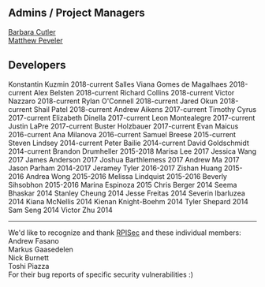 ## Admins / Project Managers
[Barbara Cutler](http://www.cs.rpi.edu/~cutler/)  
[Matthew Peveler](http://mpeveler.com/)  

## Developers
Konstantin Kuzmin 2018-current
Salles Viana Gomes de Magalhaes 2018-current
Alex Belsten 2018-current
Richard Collins 2018-current
Victor Nazzaro 2018-current
Rylan O'Connell 2018-current
Jared Okun 2018-current
Shail Patel 2018-current
Andrew Aikens 2017-current
Timothy Cyrus 2017-current
Elizabeth Dinella 2017-current
Leon Montealegre 2017-current
Justin LaPre 2017-current
Buster Holzbauer 2017-current
Evan Maicus 2016-current
Ana Milanova 2016-current
Samuel Breese 2015-current
Steven Lindsey 2014-current
Peter Bailie 2014-current
David Goldschmidt 2014-current
Brandon Drumheller 2015-2018
Marisa Lee 2017
Jessica Wang 2017
James Anderson 2017
Joshua Barthlemess 2017
Andrew Ma 2017
Jason Parham 2014-2017
Jeramey Tyler 2016-2017
Zishan Huang 2015-2016
Andrea Wong 2015-2016
Melissa Lindquist 2015-2016
Beverly Sihsobhon 2015-2016
Marina Espinoza 2015
Chris Berger 2014
Seema Bhaskar 2014
Stanley Cheung 2014
Jesse Freitas 2014
Severin Ibarluzea 2014 
Kiana McNellis 2014
Kienan Knight-Boehm 2014
Tyler Shepard 2014
Sam Seng 2014
Victor Zhu 2014

------------------------------
We'd like to recognize and thank [RPISec](https://rpis.ec/) and these individual members:  
Andrew Fasano  
Markus Gaasedelen  
Nick Burnett  
Toshi Piazza  
For their bug reports of specific security vulnerabilities :)
